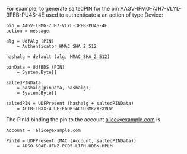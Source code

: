

For example, to generate saltedPIN for the pin
AAGV-IFMG-7JH7-VLYL-3PEB-PU4S-4E used to authenticate a an action of type Device:

~~~~
pin = AAGV-IFMG-7JH7-VLYL-3PEB-PU4S-4E
action = message.

alg = UdfAlg (PIN)
    = Authenticator_HMAC_SHA_2_512

hashalg = default (alg, HMAC_SHA_2_512)

pinData = UdfBDS (PIN)
    = System.Byte[]

saltedPINData 
    = hashalg(pinData, hashalg);
    = System.Byte[]

saltedPIN = UDFPresent (hashalg + saltedPINData)
    = ACTB-LHXX-4JUE-E6OR-AC6U-MKZX-XVUW
~~~~

The PinId binding the pin to the account alice@example.com is

~~~~
Account =  alice@example.com 

PinId = UDFPresent (MAC (Account, saltedPINData))
    = ADSO-6OAE-UFNZ-PCD5-LIFH-UDBK-HPLM
~~~~

